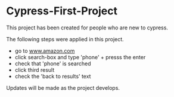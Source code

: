 # Cypress-First-Project
This project has been created for people who are new to cypress.

The following steps were applied in this project.

- go to www.amazon.com
- click search-box and type 'phone' + presss the enter
- check that 'phone' is searched
- click third result
- check the 'back to results' text


Updates will be made as the project develops.
